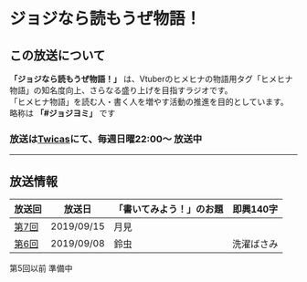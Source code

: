 # ジョジなら読もうぜ物語！

## この放送について

**「ジョジなら読もうぜ物語！」** は、Vtuberのヒメヒナの物語用タグ「ヒメヒナ物語」の知名度向上、さらなる盛り上げを目指すラジオです。  
「ヒメヒナ物語」を読む人・書く人を増やす活動の推進を目的としています。  
略称は **「#ジョジヨミ」** です

### 放送は[Twicas](https://twitcasting.tv/hmhnstory_radio)にて、**毎週日曜22:00～** 放送中

---
## 放送情報

|放送回|放送日|「書いてみよう！」のお題|即興140字|
|---|---|---|---|
|[第7回](/castlog/castlog7.md)|2019/09/15|月見||
|[第6回](/castlog/castlog6.md)|2019/09/08|鈴虫|洗濯ばさみ|

第5回以前 準備中
